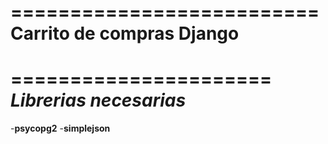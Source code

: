 ==========================
Carrito de compras Django
==========================

======================
*Librerias necesarias*
======================
-**psycopg2**
-**simplejson**

